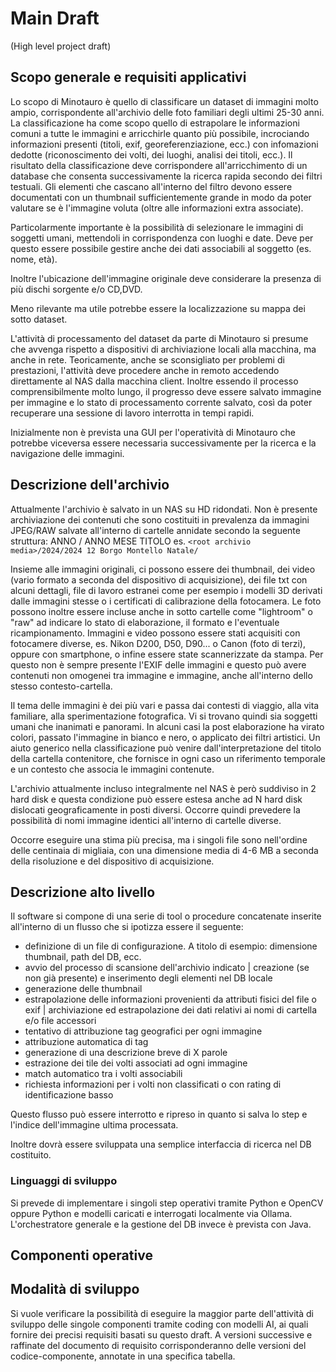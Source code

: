 # Main Draft
(High level project draft)

## Scopo generale e requisiti applicativi
Lo scopo di Minotauro è quello di classificare un dataset di immagini molto ampio, corrispondente all'archivio delle foto familiari degli ultimi 25-30 anni.
La classificazione ha come scopo quello di estrapolare le informazioni comuni a tutte le immagini e arricchirle quanto più possibile, incrociando informazioni presenti (titoli, exif, georeferenziazione, ecc.) con infomazioni dedotte (riconoscimento dei volti, dei luoghi, analisi dei titoli, ecc.).
Il risultato della classificazione deve corrispondere all'arricchimento di un database che consenta successivamente la ricerca rapida secondo dei filtri testuali.
Gli elementi che cascano all'interno del filtro devono essere documentati con un thumbnail sufficientemente grande in modo da poter valutare se è l'immagine voluta (oltre alle informazioni extra associate).

Particolarmente importante è la possibilità di selezionare le immagini di soggetti umani, mettendoli in corrispondenza con luoghi e date. 
Deve per questo essere possibile gestire anche dei dati associabili al soggetto (es. nome, età).

Inoltre l'ubicazione dell'immagine originale deve considerare la presenza di più dischi sorgente e/o CD,DVD. 

Meno rilevante ma utile potrebbe essere la localizzazione su mappa dei sotto dataset.

L'attività di processamento del dataset da parte di Minotauro si presume che avvenga rispetto a dispositivi di archiviazione locali alla macchina, ma anche in rete. Teoricamente, anche se sconsigliato per problemi di prestazioni, l'attività deve procedere anche in remoto accedendo direttamente al NAS dalla macchina client.
Inoltre essendo il processo comprensibilmente molto lungo, il progresso deve essere salvato immagine per immagine e lo stato di processamento corrente salvato, così da poter recuperare una sessione di lavoro interrotta in tempi rapidi.

Inizialmente non è prevista una GUI per l'operatività di Minotauro che potrebbe viceversa essere necessaria successivamente per la ricerca e la navigazione delle immagini.

## Descrizione dell'archivio
Attualmente l'archivio è salvato in un NAS su HD ridondati. Non è presente archiviazione dei contenuti che sono costituiti in prevalenza da immagini JPEG/RAW salvate all'interno di cartelle annidate secondo la seguente struttura:
ANNO / ANNO MESE TITOLO
es. ```<root archivio media>/2024/2024 12 Borgo Montello Natale/```

Insieme alle immagini originali, ci possono essere dei thumbnail, dei video (vario formato a seconda del dispositivo di acquisizione), dei file txt con alcuni dettagli, file di lavoro estranei come per esempio i modelli 3D derivati dalle immagini stesse o i certificati di calibrazione della fotocamera.
Le foto possono inoltre essere incluse anche in sotto cartelle come "lightroom" o "raw" ad indicare lo stato di elaborazione, il formato e l'eventuale ricampionamento. 
Immagini e video possono essere stati acquisiti con fotocamere diverse, es. Nikon D200, D50, D90... o Canon (foto di terzi), oppure con smartphone, o infine essere state scannerizzate da stampa.
Per questo non è sempre presente l'EXIF delle immagini e questo può avere contenuti non omogenei tra immagine e immagine, anche all'interno dello stesso contesto-cartella.

Il tema delle immagini è dei più vari e passa dai contesti di viaggio, alla vita familiare, alla sperimentazione fotografica. Vi si trovano quindi sia soggetti umani che inanimati e panorami. 
In alcuni casi la post elaborazione ha virato colori, passato l'immagine in bianco e nero, o applicato dei filtri artistici.
Un aiuto generico nella classificazione può venire dall'interpretazione del titolo della cartella contenitore, che fornisce in ogni caso un riferimento temporale e un contesto che associa le immagini contenute.

L'archivio attualmente incluso integralmente nel NAS è però suddiviso in 2 hard disk e questa condizione può essere estesa anche ad N hard disk dislocati geograficamente in posti diversi.
Occorre quindi prevedere la possibilità di nomi immagine identici all'interno di cartelle diverse.

Occorre eseguire una stima più precisa, ma i singoli file sono nell'ordine delle centinaia di migliaia, con una dimensione media di 4-6 MB a seconda della risoluzione e del dispositivo di acquisizione.

## Descrizione alto livello
Il software si compone di una serie di tool o procedure concatenate inserite all'interno di un flusso che si ipotizza essere il seguente:
- definizione di un file di configurazione. A titolo di esempio: dimensione thumbnail, path del DB, ecc.
- avvio del processo di scansione dell'archivio indicato | creazione (se non già presente) e inserimento degli elementi nel DB locale
- generazione delle thumbnail 
- estrapolazione delle informazioni provenienti da attributi fisici del file o exif | archiviazione ed estrapolazione dei dati relativi ai nomi di cartella e/o file accessori
- tentativo di attribuzione tag geografici per ogni immagine
- attribuzione automatica di tag
- generazione di una descrizione breve di X parole
- estrazione dei tile dei volti associati ad ogni immagine
- match automatico tra i volti associabili
- richiesta informazioni per i volti non classificati o con rating di identificazione basso

Questo flusso può essere interrotto e ripreso in quanto si salva lo step e l'indice dell'immagine ultima processata.

Inoltre dovrà essere sviluppata una semplice interfaccia di ricerca nel DB costituito. 

### Linguaggi di sviluppo
Si prevede di implementare i singoli step operativi tramite Python e OpenCV oppure Python e modelli caricati e interrogati localmente via Ollama.
L'orchestratore generale e la gestione del DB invece è prevista con Java.

## Componenti operative


## Modalità di sviluppo
Si vuole verificare la possibilità di eseguire la maggior parte dell'attività di sviluppo delle singole componenti tramite coding con modelli AI, ai quali fornire dei precisi requisiti basati su questo draft.
A versioni successive e raffinate del documento di requisito corrisponderanno delle versioni del codice-componente, annotate in una specifica tabella.
